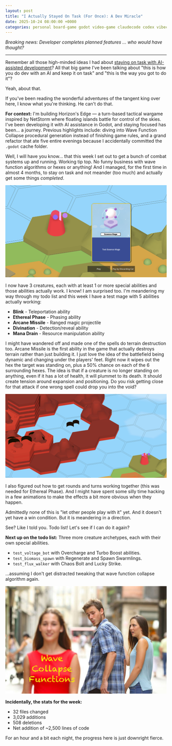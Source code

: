 ```yaml
---
layout: post
title: "I Actually Stayed On Task (For Once): A Dev Miracle"
date: 2025-10-24 08:00:00 +0000
categories: personal board-game godot video-game claudecode codex vibecoding
---
```


_Breaking news: Developer completes planned features ... who would have thought?_

---

Remember all those high-minded ideas I had about [staying on task with AI-assisted development](https://vanonselenp.github.io/2025/10/20/what-i-have-learnt/)? All that big game I've been talking about "this is how you do dev with an AI and keep it on task" and "this is the way you got to do it"? 

Yeah, about that.

If you've been reading the wonderful adventures of the tangent king over here, I know what you're thinking. He can't do that.

**For context:** I'm building Horizon's Edge — a turn-based tactical wargame inspired by NetStorm where floating islands battle for control of the skies. I've been developing it with AI assistance in Godot, and staying focused has been... a journey. Previous highlights include: diving into Wave Function Collapse procedural generation instead of finishing game rules, and a grand refactor that ate five entire evenings because I accidentally committed the `.godot` cache folder.

Well, I will have you know... that this week I set out to get a bunch of combat systems up and running. Working tip top. No funny business with wave function algorithms or hexes or anything! And I managed, for the first time in almost 4 months, to stay on task and not meander (too much) and actually get some things *completed*. 

![mage!](/assets/stay-on-target/mage.png)

I now have 3 creatures, each with at least 1 or more special abilities and those abilities actually work. I know! I am surprised too. I'm meandering my way through my todo list and this week I have a test mage with 5 abilities actually working:

- **Blink** - Teleportation ability
- **Ethereal Phase** - Phasing ability  
- **Arcane Missile** - Ranged magic projectile
- **Divination** - Detection/reveal ability
- **Mana Drain** - Resource manipulation ability

I might have wandered off and made one of the spells do terrain destruction too. Arcane Missile is the first ability in the game that actually destroys terrain rather than just building it. I just love the idea of the battlefield being dynamic and changing under the players' feet. Right now it wipes out the hex the target was standing on, plus a 50% chance on each of the 6 surrounding hexes. The idea is that if a creature is no longer standing on anything, even if it has a lot of health, it will plummet to its death. It should create tension around expansion and positioning. Do you risk getting close for that attack if one wrong spell could drop you into the void?

![Island destruction](/assets/stay-on-target/destruction.png)

I also figured out how to get rounds and turns working together (this was needed for Ethereal Phase). And I might have spent some silly time hacking in a few animations to make the effects a bit more obvious when they happen.

Admittedly none of this is "let other people play with it" yet. And it doesn't yet have a win condition. But it is meandering in a direction.

See? Like I told you. Todo list! Let's see if I can do it again?

**Next up on the todo list:** Three more creature archetypes, each with their own special abilities.

- `test_voltage_bot` with Overcharge and Turbo Boost abilities. 
- `test_biomass_spawn` with Regenerate and Spawn Swarmlings. 
- `test_flux_walker` with Chaos Bolt and Lucky Strike.

...assuming I don't get distracted tweaking that wave function collapse algorithm again.

![tangent king](/assets/stay-on-target/Distracted-Boyfriend.jpg)

**Incidentally, the stats for the week:**
- 32 files changed  
- 3,029 additions
- 508 deletions
- Net addition of ~2,500 lines of code

For an hour and a bit each night, the progress here is just downright fierce.
